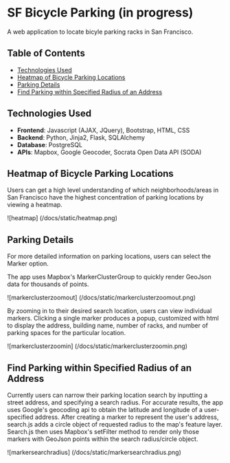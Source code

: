 # SF Bicycle Parking (in progress)

A web application to locate bicyle parking racks in San Francisco.  

## Table of Contents
- [Technologies Used](#Technologies)
- [Heatmap of Bicycle Parking Locations](#Heatmap)
- [Parking Details](#Parking)
- [Find Parking within Specified Radius of an Address](#Viewing)

## Technologies Used

- **Frontend**: Javascript (AJAX, JQuery), Bootstrap, HTML, CSS
- **Backend**: Python, Jinja2, Flask, SQLAlchemy
- **Database**: PostgreSQL
- **APIs**: Mapbox, Google Geocoder, Socrata Open Data API (SODA)


## Heatmap of Bicycle Parking Locations

Users can get a high level understanding of which neighborhoods/areas in San Francisco have the highest concentration of parking locations by viewing a heatmap.

![heatmap]
(/docs/static/heatmap.png)


## Parking Details

For more detailed information on parking locations, users can select the Marker option.  

The app uses Mapbox's MarkerClusterGroup to quickly render GeoJson data for thousands of points. 

![markerclusterzoomout]
(/docs/static/markerclusterzoomout.png)

By zooming in to their desired search location, users can view individual markers.  Clicking a single marker produces a popup, customized with html to display the address, building name, number of racks, and number of parking spaces for the particular location.


![markerclusterzoomin]
(/docs/static/markerclusterzoomin.png)

## Find Parking within Specified Radius of an Address

Currently users can narrow their parking location search by inputting a street address, and specifying a search radius.  For accurate results, the app uses Google's geocoding api to obtain the latitude and longitude of a user-specified address.  After creating a marker to represent the user's address, search.js adds a circle object of requested radius to the map's feature layer.  Search.js then uses Mapbox's setFilter method to render only those markers with GeoJson points within the search radius/circle object.

![markersearchradius]
(/docs/static/markersearchradius.png)